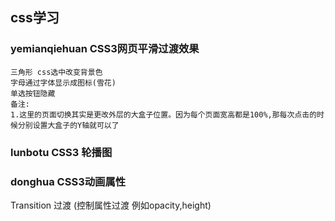 ## css学习

### yemianqiehuan CSS3网页平滑过渡效果
```
三角形 css选中改变背景色 
字母通过字体显示成图标(雪花)
单选按钮隐藏
备注:
1.这里的页面切换其实是更改外层的大盒子位置。因为每个页面宽高都是100%,那每次点击的时候分别设置大盒子的Y轴就可以了
```

### lunbotu CSS3 轮播图


### donghua CSS3动画属性
Transition 过渡 (控制属性过渡 例如opacity,height)
